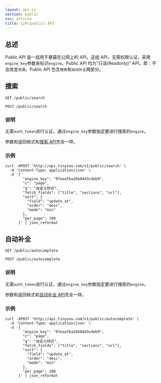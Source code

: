 ```yaml
---
layout: api.cn
section: public
toc: article
title: 公开(public) API
---
```


## 总述

Public API 是一组用于暴露在公网上的 API。这组 API，无需权限认证，采用`engine_key`参数来标识`engine`。Public API 均为"只读(Readonly)" API，即：不会改变`资源`。Public API 包含`搜索`和`自动补全`两部分。

## 搜索

```
GET /public/search
```

```
POST /public/search
```

### 说明

无需`auth_token`进行认证，通过`engine_key`参数指定要进行搜索的`engine`。

参数和返回格式和[搜索 API][search-api]完全一样。

### 示例

```
curl -XPOST 'http://api.tinysou.com/v1/public/search' \
  -H 'Content-Type: application/json' \
  -d '{
        "engine_key": "97eaafba26b04d3cdeb9",
        "c": "page",
        "q": "自定义样式",
        "fetch_fields": ["title", "sections", "url"],
        "sort": {
          "field": "update_at",
          "order": "desc",
          "mode": "min"
        },
        "per_page": 100
      }' | json_reformat
```

## 自动补全

```
GET /public/autocomplete
```

```
POST /public/autocomplete
```

### 说明

无需`auth_token`进行认证，通过`engine_key`参数指定要进行搜索的`engine`。

参数和返回格式和[自动补全 API][autocomplete-api]完全一样。

### 示例

```
curl -XPOST 'http://api.tinysou.com/v1/public/autocomplete' \
  -H 'Content-Type: application/json' \
  -d '{
        "engine_key": "97eaafba26b04d3cdeb9",
        "c": "page",
        "q": "自定义样式",
        "fetch_fields": ["title", "sections", "url"],
        "sort": {
          "field": "update_at",
          "order": "desc",
          "mode": "min"
        },
        "per_page": 100
      }' | json_reformat
```

[search-api]:/v1/searching.html
[autocomplete-api]:/v1/autocomplete.html
